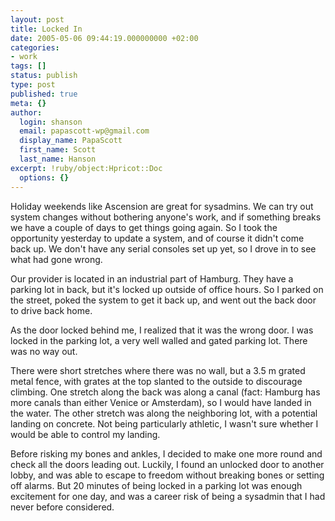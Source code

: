 ```yaml
---
layout: post
title: Locked In
date: 2005-05-06 09:44:19.000000000 +02:00
categories:
- work
tags: []
status: publish
type: post
published: true
meta: {}
author:
  login: shanson
  email: papascott-wp@gmail.com
  display_name: PapaScott
  first_name: Scott
  last_name: Hanson
excerpt: !ruby/object:Hpricot::Doc
  options: {}
---
```

<p>Holiday weekends like Ascension are great for sysadmins. We can try out system changes without bothering anyone's work, and if something breaks we have a couple of days to get things going again. So I took the opportunity yesterday to update a system, and of course it didn't come back up. We don't have any serial consoles set up yet, so I drove in to see what had gone wrong. </p>
<p>Our provider is located in an industrial part of Hamburg. They have a parking lot in back, but it's locked up outside of office hours. So I parked on the street, poked the system to get it back up, and went out the back door to drive back home.</p>
<p>As the door locked behind me, I realized that it was the wrong door. I was locked in the parking lot, a very well walled and gated parking lot. There was no way out.</p>
<p>There were short stretches where there was no wall, but a 3.5 m grated metal fence, with grates at the top slanted to the outside to discourage climbing. One stretch along the back was along a canal (fact: Hamburg has more canals than either Venice or Amsterdam), so I would have landed in the water. The other stretch was along the neighboring lot, with a potential landing on concrete. Not being particularly athletic, I wasn't sure whether I would be able to control my landing. </p>
<p>Before risking my bones and ankles, I decided to make one more round and check all the doors leading out. Luckily, I found an unlocked door to another lobby, and was able to escape to freedom without breaking bones or setting off alarms. But 20 minutes of being locked in a parking lot was enough excitement for one day, and was a career risk of being a sysadmin that I had never before considered.</p>
